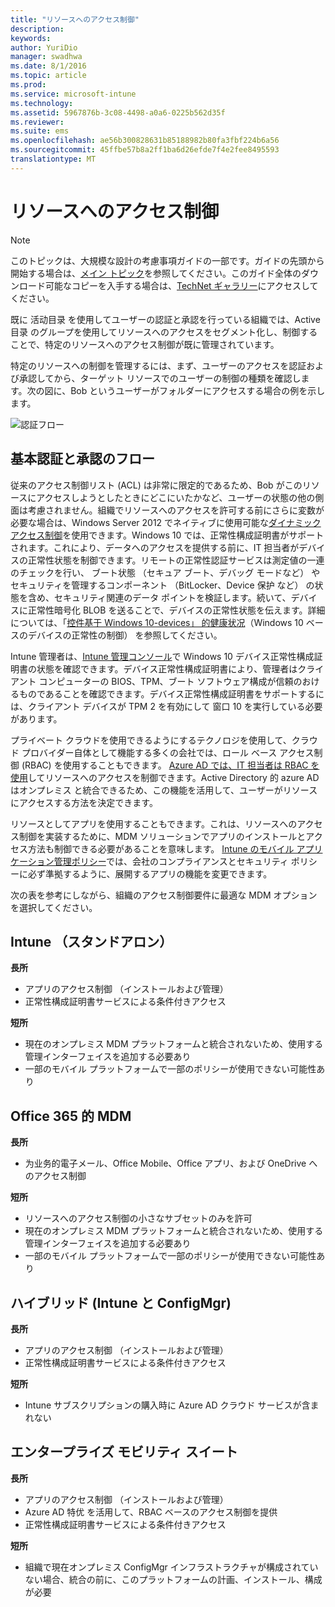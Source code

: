 ```yaml
---
title: "リソースへのアクセス制御"
description: 
keywords: 
author: YuriDio
manager: swadhwa
ms.date: 8/1/2016
ms.topic: article
ms.prod: 
ms.service: microsoft-intune
ms.technology: 
ms.assetid: 5967876b-3c08-4498-a0a6-0225b562d35f
ms.reviewer: 
ms.suite: ems
ms.openlocfilehash: ae56b300828631b85188982b80fa3fbf224b6a56
ms.sourcegitcommit: 45ffbe57b8a2ff1ba6d26efde7f4e2fee8495593
translationtype: MT
---
```

# <a name=""></a>リソースへのアクセス制御

>[!NOTE]
>このトピックは、大規模な設計の考慮事項ガイドの一部です。ガイドの先頭から開始する場合は、[メイン トピック](mdm-design-considerations-guide.md)を参照してください。このガイド全体のダウンロード可能なコピーを入手する場合は、[TechNet ギャラリー](https://gallery.technet.microsoft.com/Mobile-Device-Management-7d401582)にアクセスしてください。

既に 活动目录 を使用してユーザーの認証と承認を行っている組織では、Active 目录 のグループを使用してリソースへのアクセスをセグメント化し、制御することで、特定のリソースへのアクセス制御が既に管理されています。  

特定のリソースへの制御を管理するには、まず、ユーザーのアクセスを認証および承認してから、ターゲット リソースでのユーザーの制御の種類を確認します。次の図に、Bob というユーザーがフォルダーにアクセスする場合の例を示します。

![認証フロー](./media/MDM_Figure_13.png)

## <a name=""></a>基本認証と承認のフロー

従来のアクセス制御リスト (ACL) は非常に限定的であるため、Bob がこのリソースにアクセスしようとしたときにどこにいたかなど、ユーザーの状態の他の側面は考慮されません。組織でリソースへのアクセスを許可する前にさらに変数が必要な場合は、Windows Server 2012 でネイティブに使用可能な[ダイナミック アクセス制御](https://technet.microsoft.com/library/dn408191.aspx)を使用できます。Windows 10 では、正常性構成証明書がサポートされます。これにより、データへのアクセスを提供する前に、IT 担当者がデバイスの正常性状態を制御できます。リモートの正常性認証サービスは測定値の一連のチェックを行い、 ブート状態 （セキュア ブート、デバッグ モードなど） やセキュリティを管理するコンポーネント （BitLocker、Device 保护 など） の状態を含め、セキュリティ関連のデータ ポイントを検証します。続いて、デバイスに正常性暗号化 BLOB を送ることで、デバイスの正常性状態を伝えます。詳細については、「[控件基于 Windows 10-devices」 的健康状况](https://technet.microsoft.com/library/mt592023.aspx)（Windows 10 ベースのデバイスの正常性の制御） を参照してください。

Intune 管理者は、[Intune 管理コンソール](/intune/deploy-use/introduction-to-device-compliance-policies-in-microsoft-intune)で Windows 10 デバイス正常性構成証明書の状態を確認できます。デバイス正常性構成証明書により、管理者はクライアント コンピューターの BIOS、TPM、ブート ソフトウェア構成が信頼のおけるものであることを確認できます。デバイス正常性構成証明書をサポートするには、クライアント デバイスが TPM 2 を有効にして 窗口 10 を実行している必要があります。 

プライベート クラウドを使用できるようにするテクノロジを使用して、クラウド プロバイダー自体として機能する多くの会社では、ロール ベース アクセス制御 (RBAC) を使用することもできます。            [Azure AD では、IT 担当者は RBAC を使用](http://azure.microsoft.com/documentation/articles/role-based-access-control-configure/)してリソースへのアクセスを制御できます。Active Directory 的 azure AD はオンプレミス と統合できるため、この機能を活用して、ユーザーがリソースにアクセスする方法を決定できます。

リソースとしてアプリを使用することもできます。これは、リソースへのアクセス制御を実装するために、MDM ソリューションでアプリのインストールとアクセス方法も制御できる必要があることを意味します。            [Intune のモバイル アプリケーション管理ポリシー](/intune/deploy-use/configure-and-deploy-mobile-application-management-policies-in-the-microsoft-intune-console)では、会社のコンプライアンスとセキュリティ ポリシーに必ず準拠するように、展開するアプリの機能を変更できます。 

次の表を参考にしながら、組織のアクセス制御要件に最適な MDM オプションを選択してください。

## <a name="intune-"></a>Intune （スタンドアロン）

**長所**

- アプリのアクセス制御 （インストールおよび管理）
- 正常性構成証明書サービスによる条件付きアクセス

**短所**

- 現在のオンプレミス MDM プラットフォームと統合されないため、使用する管理インターフェイスを追加する必要あり
- 一部のモバイル プラットフォームで一部のポリシーが使用できない可能性あり
 
## <a name="mdm-for-office-365"></a>Office 365 的 MDM

**長所**

- 为业务的電子メール、Office Mobile、Office アプリ、および OneDrive へのアクセス制御

**短所**

- リソースへのアクセス制御の小さなサブセットのみを許可
- 現在のオンプレミス MDM プラットフォームと統合されないため、使用する管理インターフェイスを追加する必要あり
- 一部のモバイル プラットフォームで一部のポリシーが使用できない可能性あり

## <a name="-intune-configmgr"></a>ハイブリッド (Intune と ConfigMgr)

**長所**

- アプリのアクセス制御 （インストールおよび管理）
- 正常性構成証明書サービスによる条件付きアクセス

**短所**

- Intune サブスクリプションの購入時に Azure AD クラウド サービスが含まれない

## <a name="-"></a>エンタープライズ モビリティ スイート

**長所**

- アプリのアクセス制御 （インストールおよび管理）
- Azure AD 特优 を活用して、RBAC ベースのアクセス制御を提供
- 正常性構成証明書サービスによる条件付きアクセス

**短所**

- 組織で現在オンプレミス ConfigMgr インフラストラクチャが構成されていない場合、統合の前に、このプラットフォームの計画、インストール、構成が必要
